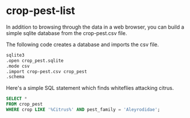 # crop-pest-list

In addition to browsing through the data in a web browser, you can build a simple sqlite database from the crop-pest.csv file. 

The following code creates a database and imports the csv file.
```bash
sqlite3
.open crop_pest.sqlite
.mode csv
.import crop-pest.csv crop_pest
.schema
```

Here's a simple SQL statement which finds whiteflies attacking citrus.
```sql
SELECT * 
FROM crop_pest
WHERE crop LIKE '%Citrus%' AND pest_family = 'Aleyrodidae';
```
